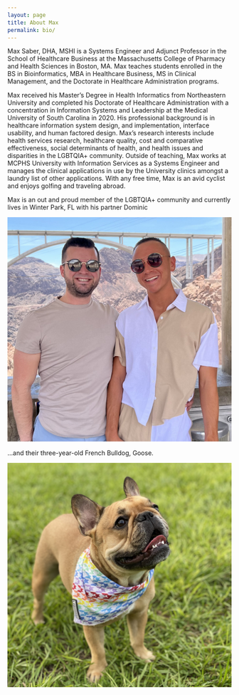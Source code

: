 ```yaml
---
layout: page
title: About Max
permalink: bio/
---
```


Max Saber, DHA, MSHI is a Systems Engineer and Adjunct Professor in the School of Healthcare Business at the Massachusetts College of Pharmacy and Health Sciences in Boston, MA. Max teaches students enrolled in the BS in Bioinformatics, MBA in Healthcare Business, MS in Clinical Management, and the Doctorate in Healthcare Administration programs.

Max received his Master’s Degree in Health Informatics from Northeastern University and completed his Doctorate of Healthcare Administration with a concentration in Information Systems and Leadership at the Medical University of South Carolina in 2020. His professional background is in healthcare information system design, and implementation, interface usability, and human factored design. Max’s research interests include health services research, healthcare quality, cost and comparative effectiveness, social determinants of health, and health issues and disparities in the LGBTQIA+ community. Outside of teaching, Max works at MCPHS University with Information Services as a Systems Engineer and manages the clinical applications in use by the University clinics amongst a laundry list of other applications. With any free time, Max is an avid cyclist and enjoys golfing and traveling abroad.

Max is an out and proud member of the LGBTQIA+ community and currently lives in Winter Park, FL with his partner Dominic
<div class="intro-center">
 <img id="intro-image" class="intro-right" src="/images/people/max_dom.jpg">
</div>

...and their three-year-old French Bulldog, Goose.
<div class="intro-center">
 <img id="intro-image" class="intro-right" src="/images/people/goose.jpg">
</div>
